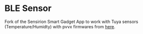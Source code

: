 BLE Sensor
======================

Fork of the Sensirion Smart Gadget App to work with Tuya sensors (Temperature/Humidty) with pvvx firmwares from [here](https://github.com/pvvx/THB2 "Tuya Pvvx firmware").

